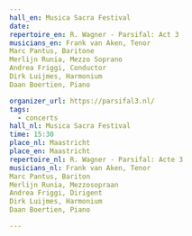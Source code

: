 ```yaml
---
hall_en: Musica Sacra Festival
date:
repertoire_en: R. Wagner - Parsifal: Act 3
musicians_en: Frank van Aken, Tenor
Marc Pantus, Baritone
Merlijn Runia, Mezzo Soprano
Andrea Friggi, Conductor
Dirk Luijmes, Harmonium
Daan Boertien, Piano

organizer_url: https://parsifal3.nl/
tags:
  - concerts
hall_nl: Musica Sacra Festival
time: 15:30
place_nl: Maastricht
place_en: Maastricht
repertoire_nl: R. Wagner - Parsifal: Acte 3
musicians_nl: Frank van Aken, Tenor
Marc Pantus, Bariton
Merlijn Runia, Mezzosopraan
Andrea Friggi, Dirigent
Dirk Luijmes, Harmonium
Daan Boertien, Piano

---
```


